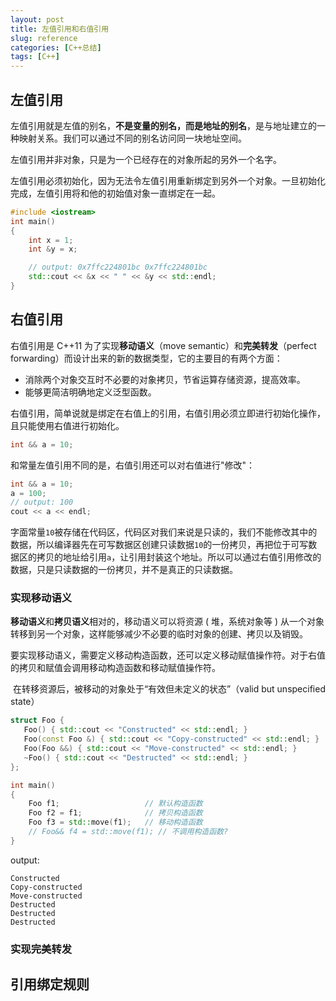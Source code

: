 ```yaml
---
layout: post
title: 左值引用和右值引用
slug: reference
categories: [C++总结]
tags: [C++]
---
```


## 左值引用
左值引用就是左值的别名，**不是变量的别名，而是地址的别名**，是与地址建立的一种映射关系。我们可以通过不同的别名访问同一块地址空间。

左值引用并非对象，只是为一个已经存在的对象所起的另外一个名字。

左值引用必须初始化，因为无法令左值引用重新绑定到另外一个对象。一旦初始化完成，左值引用将和他的初始值对象一直绑定在一起。

```cpp
#include <iostream>
int main()
{
    int x = 1;
    int &y = x;

    // output: 0x7ffc224801bc 0x7ffc224801bc
    std::cout << &x << " " << &y << std::endl;
}
```
## 右值引用
右值引用是 C++11 为了实现**移动语义**（move semantic）和**完美转发**（perfect forwarding）而设计出来的新的数据类型，它的主要目的有两个方面：
- 消除两个对象交互时不必要的对象拷贝，节省运算存储资源，提高效率。
- 能够更简洁明确地定义泛型函数。

右值引用，简单说就是绑定在右值上的引用，右值引用必须立即进行初始化操作，且只能使用右值进行初始化。
```cpp
int && a = 10;
```
和常量左值引用不同的是，右值引用还可以对右值进行"修改"：
```cpp
int && a = 10;
a = 100;
// output: 100
cout << a << endl;
```
字面常量`10`被存储在代码区，代码区对我们来说是只读的，我们不能修改其中的数据，所以编译器先在可写数据区创建只读数据`10`的一份拷贝，再把位于可写数据区的拷贝的地址给引用`a`，让引用封装这个地址。所以可以通过右值引用修改的数据，只是只读数据的一份拷贝，并不是真正的只读数据。

### 实现移动语义
**移动语义**和**拷贝语义**相对的，移动语义可以将资源 ( 堆，系统对象等 ) 从一个对象转移到另一个对象，这样能够减少不必要的临时对象的创建、拷贝以及销毁。

要实现移动语义，需要定义移动构造函数，还可以定义移动赋值操作符。对于右值的拷贝和赋值会调用移动构造函数和移动赋值操作符。

 在转移资源后，被移动的对象处于“有效但未定义的状态”（valid but unspecified state）

```cpp
struct Foo {
   Foo() { std::cout << "Constructed" << std::endl; }
   Foo(const Foo &) { std::cout << "Copy-constructed" << std::endl; }
   Foo(Foo &&) { std::cout << "Move-constructed" << std::endl; }
   ~Foo() { std::cout << "Destructed" << std::endl; }
};

int main()
{
    Foo f1;                   // 默认构造函数
    Foo f2 = f1;              // 拷贝构造函数
    Foo f3 = std::move(f1);   // 移动构造函数
    // Foo&& f4 = std::move(f1); // 不调用构造函数?
}
```
output:
```
Constructed
Copy-constructed
Move-constructed
Destructed
Destructed
Destructed
```
### 实现完美转发

## 引用绑定规则
